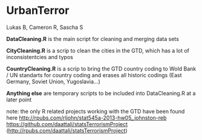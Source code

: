 UrbanTerror
===========

Lukas B, Cameron R, Sascha S


**DataCleaning.R**	is the main script for cleaning and merging data sets

**CityCleaning.R** is a scrip to clean the cities in the GTD, which has a lot of inconsistentcies and typos

**CountryCleaning.R**	is a scrip to bring the GTD country coding to Wold Bank / UN standarts for country coding and erases all historic codings (East Germany, Soviet Union, Yugoslavia...)


**Anything else** are temporary scripts to be included into DataCleaning.R at a later point


note: the only R related projects working with the GTD have been found here
http://rpubs.com/rljohn/stat545a-2013-hw05_johnston-reb
https://github.com/daattali/statsTerrorismProject (http://rpubs.com/daattali/statsTerrorismProject)
